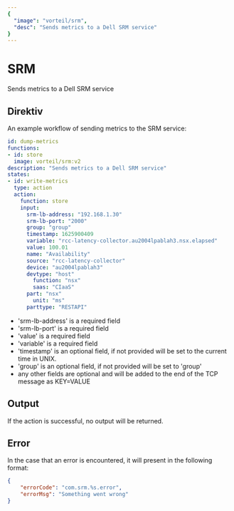 ```yaml
---
{
  "image": "vorteil/srm",
  "desc": "Sends metrics to a Dell SRM service"
}
---
```


# SRM

Sends metrics to a Dell SRM service

## Direktiv

An example workflow of sending metrics to the SRM service:

```yaml
id: dump-metrics
functions:
- id: store
  image: vorteil/srm:v2
description: "Sends metrics to a Dell SRM service"
states:
- id: write-metrics
  type: action
  action:
    function: store
    input:
      srm-lb-address: "192.168.1.30"
      srm-lb-port: "2000"
      group: "group"
      timestamp: 1625900409
      variable: "rcc-latency-collector.au2004lpablah3.nsx.elapsed"
      value: 100.01
      name: "Availability"
      source: "rcc-latency-collector"
      device: "au2004lpablah3"
      devtype: "host"
	    function: "nsx"
	    saas: "CIaaS"
      part: "nsx"
	    unit: "ms"
      parttype: "RESTAPI"
```

- 'srm-lb-address' is a required field
- 'srm-lb-port' is a required field
- 'value' is a required field
- 'variable' is a required field
- 'timestamp' is an optional field, if not provided will be set to the current time in UNIX.
- 'group' is an optional field, if not provided will be set to 'group'
- any other fields are optional and will be added to the end of the TCP message as KEY=VALUE

## Output

If the action is successful, no output will be returned.

## Error

In the case that an error is encountered, it will present in the following format:

```json
{
    "errorCode": "com.srm.%s.error",
    "errorMsg": "Something went wrong"
}
```